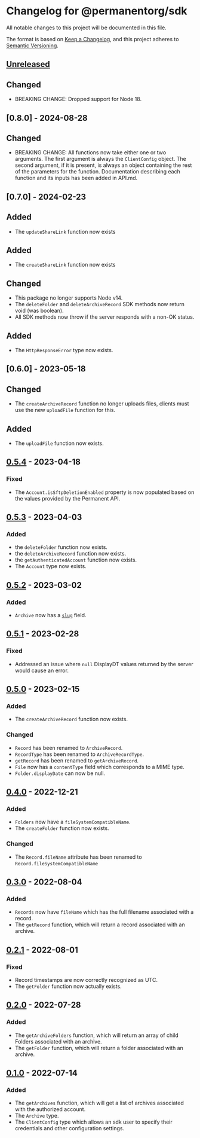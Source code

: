 # Changelog for @permanentorg/sdk

All notable changes to this project will be documented in this file.

The format is based on [Keep a Changelog](https://keepachangelog.com/en/1.0.0/),
and this project adheres to [Semantic Versioning](https://semver.org/spec/v2.0.0.html).

## [Unreleased]

## Changed
- BREAKING CHANGE: Dropped support for Node 18.

## [0.8.0] - 2024-08-28
## Changed
- BREAKING CHANGE: All functions now take either one or two arguments. The first argument is always the `ClientConfig`
object. The second argument, if it is present, is always an object containing the rest of the parameters for the
function. Documentation describing each function and its inputs has been added in API.md.

## [0.7.0] - 2024-02-23
## Added
- The `updateShareLink` function now exists

## Added
- The `createShareLink` function now exists

## Changed
- This package no longer supports Node v14.
- The `deleteFolder` and `deleteArchiveRecord` SDK methods now return void (was boolean).
- All SDK methods now throw if the server responds with a non-OK status.

## Added
- The `HttpResponseError` type now exists.

## [0.6.0] - 2023-05-18
## Changed
- The `createArchiveRecord` function no longer uploads files, clients must use the new `uploadFile` function for this.

## Added
- The `uploadFile` function now exists.

## [0.5.4] - 2023-04-18
### Fixed
- The `Account.isSftpDeletionEnabled` property is now populated based on the values provided by the Permanent API.

## [0.5.3] - 2023-04-03
### Added
- the `deleteFolder` function now exists.
- the `deleteArchiveRecord` function now exists.
- the `getAuthenticatedAccount` function now exists.
- The `Account` type now exists.

## [0.5.2] - 2023-03-02
### Added
- `Archive` now has a [`slug`](https://developer.mozilla.org/en-US/docs/Glossary/Slug) field.

## [0.5.1] - 2023-02-28
### Fixed
- Addressed an issue where `null` DisplayDT values returned by the server would cause an error.

## [0.5.0] - 2023-02-15
### Added
- The `createArchiveRecord` function now exists.

### Changed
- `Record` has been renamed to `ArchiveRecord`.
- `RecordType` has been renamed to `ArchiveRecordType`.
- `getRecord` has been renamed to `getArchiveRecord`.
- `File` now has a `contentType` field which corresponds to a MIME type.
- `Folder.displayDate` can now be null.

## [0.4.0] - 2022-12-21
### Added
- `Folders` now have a `fileSystemCompatibleName`.
- The `createFolder` function now exists.

### Changed
- The `Record.fileName` attribute has been renamed to `Record.fileSystemCompatibleName`

## [0.3.0] - 2022-08-04
### Added
- `Records` now have `fileName` which has the full filename associated with a record.
- The `getRecord` function, which will return a record associated with an archive.

## [0.2.1] - 2022-08-01
### Fixed
- Record timestamps are now correctly recognized as UTC.
- The `getFolder` function now actually exists.

## [0.2.0] - 2022-07-28
### Added
- The `getArchiveFolders` function, which will return an array of child Folders associated with an archive.
- The `getFolder` function, which will return a folder associated with an archive.

## [0.1.0] - 2022-07-14
### Added
- The `getArchives` function, which will get a list of archives associated with the authorized account.
- The `Archive` type.
- The `ClientConfig` type which allows an sdk user to specify their credentials and other configuration settings.

[Unreleased]: https://github.com/permanentorg/permanent-sdk/base/compare/v0.6.0...HEAD
[0.5.3]: https://github.com/permanentorg/permanent-sdk/base/releases/tag/v0.6.0
[0.5.4]: https://github.com/permanentorg/permanent-sdk/base/releases/tag/v0.5.4
[0.5.3]: https://github.com/permanentorg/permanent-sdk/base/releases/tag/v0.5.3
[0.5.2]: https://github.com/permanentorg/permanent-sdk/base/releases/tag/v0.5.2
[0.5.1]: https://github.com/permanentorg/permanent-sdk/base/releases/tag/v0.5.1
[0.5.0]: https://github.com/permanentorg/permanent-sdk/base/releases/tag/v0.5.0
[0.4.0]: https://github.com/permanentorg/permanent-sdk/base/releases/tag/v0.4.0
[0.3.0]: https://github.com/permanentorg/permanent-sdk/base/releases/tag/v0.3.0
[0.2.1]: https://github.com/permanentorg/permanent-sdk/base/releases/tag/v0.2.1
[0.2.0]: https://github.com/permanentorg/permanent-sdk/base/releases/tag/v0.2.0
[0.1.0]: https://github.com/permanentorg/permanent-sdk/base/releases/tag/v0.1.0
